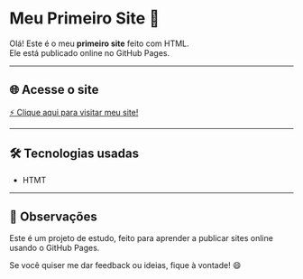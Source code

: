 # Meu Primeiro Site 🚀

Olá! Este é o meu **primeiro site** feito com HTML.  
Ele está publicado online no GitHub Pages.  

---

## 🌐 Acesse o site

[⚡ Clique aqui para visitar meu site!](https://kawebxsz.github.io/my-first-site/)

---

## 🛠 Tecnologias usadas

- HTMT
  
---

## 📌 Observações

Este é um projeto de estudo, feito para aprender a publicar sites online usando o GitHub Pages.  

Se você quiser me dar feedback ou ideias, fique à vontade! 😄
